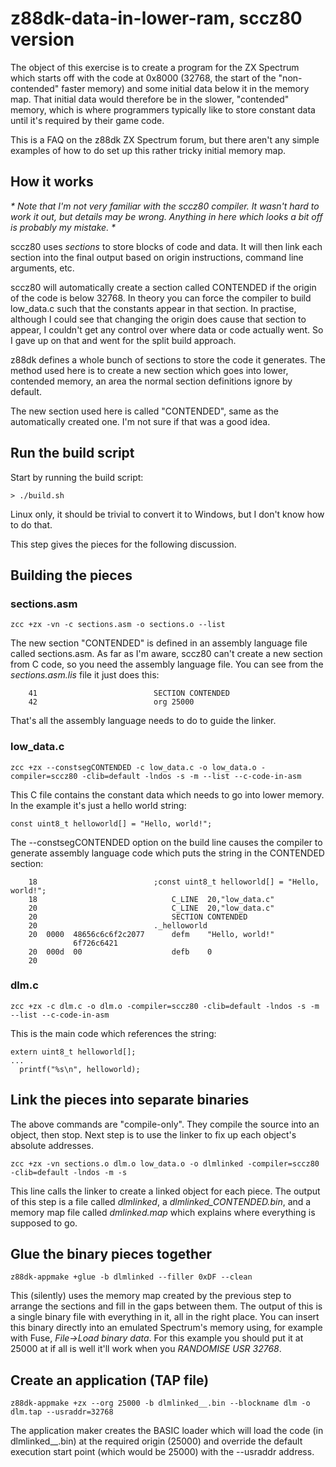 # z88dk-data-in-lower-ram, sccz80 version

The object of this exercise is to create a program for the ZX Spectrum
which starts off with the code at 0x8000 (32768, the start of the
"non-contended" faster memory) and some initial data below it in the
memory map. That initial data would therefore be in the slower,
"contended" memory, which is where programmers typically like to store
constant data until it's required by their game code.

This is a FAQ on the z88dk ZX Spectrum forum, but there aren't any
simple examples of how to do set up this rather tricky initial memory
map.

## How it works

_* Note that I'm not very familiar with the sccz80 compiler. It wasn't hard
to work it out, but details may be wrong. Anything in here which looks a bit
off is probably my mistake. *_

sccz80 uses _sections_ to store blocks of code and data. It will then link
each section into the final output based on origin instructions, command
line arguments, etc.

sccz80 will automatically create a section called CONTENDED if the origin
of the code is below 32768. In theory you can force the compiler to build
low_data.c such that the constants appear in that section. In practise,
although I could see that changing the origin does cause that section to
appear, I couldn't get any control over where data or code actually went.
So I gave up on that and went for the split build approach.

z88dk defines a whole bunch of sections to store the code it generates.
The method used here is to create a new section which goes into lower,
contended memory, an area the normal section definitions ignore by
default.

The new section used here is called "CONTENDED", same as the automatically
created one. I'm not sure if that was a good idea.

## Run the build script

Start by running the build script:

```
> ./build.sh
```

Linux only, it should be trivial to convert it to Windows, but I don't
know how to do that.

This step gives the pieces for the following discussion.

## Building the pieces

### sections.asm

```
zcc +zx -vn -c sections.asm -o sections.o --list
```

The new section "CONTENDED" is defined in an assembly language file called
sections.asm. As far as I'm aware, sccz80 can't create a new section from
C code, so you need the assembly language file. You can see from the
_sections.asm.lis_ file it just does this:

```
    41                          SECTION CONTENDED
    42                          org 25000
```

That's all the assembly language needs to do to guide the linker.

### low_data.c

```
zcc +zx --constsegCONTENDED -c low_data.c -o low_data.o -compiler=sccz80 -clib=default -lndos -s -m --list --c-code-in-asm
```

This C file contains the constant data which needs to go into lower
memory. In the example it's just a hello world string:

```
const uint8_t helloworld[] = "Hello, world!";
```

The --constsegCONTENDED option on the build line causes the compiler to
generate assembly language code which puts the string in the CONTENDED section:

```
    18                          ;const uint8_t helloworld[] = "Hello, world!";
    18                          	C_LINE	20,"low_data.c"
    20                          	C_LINE	20,"low_data.c"
    20                          	SECTION	CONTENDED
    20                          ._helloworld
    20  0000  48656c6c6f2c2077  	defm	"Hello, world!"
              6f726c6421        
    20  000d  00                	defb	0
    20                          
```

### dlm.c

```
zcc +zx -c dlm.c -o dlm.o -compiler=sccz80 -clib=default -lndos -s -m --list --c-code-in-asm
```

This is the main code which references the string:

```
extern uint8_t helloworld[];
...
  printf("%s\n", helloworld);
```

## Link the pieces into separate binaries

The above commands are "compile-only". They compile the source into an
object, then stop. Next step is to use the linker to fix up each object's
absolute addresses.

```
zcc +zx -vn sections.o dlm.o low_data.o -o dlmlinked -compiler=sccz80 -clib=default -lndos -m -s
```

This line calls the linker to create a linked object for each piece. The output
of this step is a file called _dlmlinked_, a _dlmlinked_CONTENDED.bin_, and a memory
map file called _dmlinked.map_ which explains where everything is supposed to go.

## Glue the binary pieces together

```
z88dk-appmake +glue -b dlmlinked --filler 0xDF --clean
```

This (silently) uses the memory map created by the previous step to arrange
the sections and fill in the gaps between them. The output of this is a single
binary file with everything in it, all in the right place. You can insert this
binary directly into an emulated Spectrum's memory using, for example with
Fuse, _File->Load binary data_. For this example you should put it at 25000 at
if all is well it'll work when you _RANDOMISE USR 32768_.

## Create an application (TAP file)

```
z88dk-appmake +zx --org 25000 -b dlmlinked__.bin --blockname dlm -o dlm.tap --usraddr=32768
```

The application maker creates the BASIC loader which will load the code
(in dlmlinked__.bin) at the required origin (25000) and override the default execution
start point (which would be 25000) with the --usraddr address.
